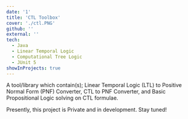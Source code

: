 ```yaml
---
date: '1'
title: 'CTL Toolbox'
cover: './ctl.PNG'
github: ''
external: ''
tech:
  - Java
  - Linear Temporal Logic
  - Computational Tree Logic
  - JUnit 5
showInProjects: true
---
```


A tool/library which contain(s); Linear Temporal Logic (LTL) to Positive Normal Form (PNF) Converter, CTL to PNF Converter, and Basic Propositional Logic solving on CTL formulae.

Presently, this project is Private and in development. Stay tuned!
